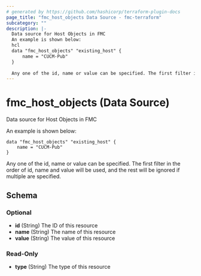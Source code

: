 ```yaml
---
# generated by https://github.com/hashicorp/terraform-plugin-docs
page_title: "fmc_host_objects Data Source - fmc-terraform"
subcategory: ""
description: |-
  Data source for Host Objects in FMC
  An example is shown below:
  hcl
  data "fmc_host_objects" "existing_host" {
      name = "CUCM-Pub"
  }
  
  Any one of the id, name or value can be specified. The first filter in the order of id, name and value will be used, and the rest will be ignored if multiple are specified.
---
```


# fmc_host_objects (Data Source)

Data source for Host Objects in FMC

An example is shown below: 
```hcl
data "fmc_host_objects" "existing_host" {
	name = "CUCM-Pub"
}
```
Any one of the id, name or value can be specified. The first filter in the order of id, name and value will be used, and the rest will be ignored if multiple are specified.



<!-- schema generated by tfplugindocs -->
## Schema

### Optional

- **id** (String) The ID of this resource
- **name** (String) The name of this resource
- **value** (String) The value of this resource

### Read-Only

- **type** (String) The type of this resource


